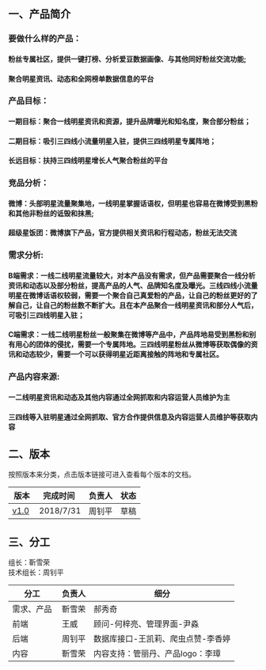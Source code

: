 ## 一、产品简介

### 要做什么样的产品：
#### 粉丝专属社区，提供一键打榜、分析爱豆数据画像、与其他同好粉丝交流功能;
#### 聚合明星资讯、动态和全网榜单数据信息的平台
### 产品目标：
#### 一期目标：聚合一线明星资讯和资源，提升品牌曝光和知名度，聚合部分粉丝；
#### 二期目标：吸引三四线小流量明星入驻，提供三四线明星专属阵地；
#### 长远目标：扶持三四线明星增长人气聚合粉丝的平台
### 竞品分析：
#### 微博：头部明星流量聚集地，一线明星掌握话语权，但明星也容易在微博受到黑粉和其他非粉丝的诋毁和抹黑;
#### 超级星饭团：微博旗下产品，官方提供相关资讯和行程动态，粉丝无法交流
### 需求分析:
#### B端需求：一线二线明星流量较大，对本产品没有需求，但产品需要聚合一线分析资讯和动态以及部分粉丝，提高产品的人气、品牌知名度及曝光。三线四线小流量明星在微博话语权较弱，需要一个聚合自己真爱粉的产品，让自己的粉丝更好的了解自己，让自己的粉丝数不断扩大。且在本产品聚合一线明星资讯和部分人气后，可吸引三四线明星入驻；
#### C端需求：一线二线明星粉丝一般聚集在微博等产品中，产品阵地易受到黑粉和别有用心的团体的侵扰，需要一个专属阵地。三四线明星粉丝从微博等获取偶像的资讯和动态较少，需要一个可以获得明星近距离接触的阵地和专属社区。
### 产品内容来源:
#### 一二线明星资讯和动态及其他内容通过全网抓取和内容运营人员维护为主
#### 三四线等入驻明星通过全网抓取、官方合作提供信息及内容运营人员维护等获取内容
## 二、版本
按照版本来分类，点击版本链接可进入查看每个版本的文档。 

| 版本 | 完成时间 |负责人 | 状态 |
|-----|-----|-----|-----|
| <a href="需求文档/v1.0/排期表.md">v1.0</a> |  2018/7/31 | 周钊平 | 草稿 |

## 三、分工
组长：靳雪荣  
技术组长：周钊平  

| 分工 |负责人 | 细分 |
|-----|-----|-----|
| 需求、产品 | 靳雪荣 | 郝秀奇 |
| 前端 | 王威 | 顾问-何梓亮、管理界面-尹淼 |
| 后端 | 周钊平 | 数据库接口-王凯莉、爬虫点赞-李香婷 |
| 内容 | 靳雪荣 | 内容支持：管丽丹、产品logo：李璋 |

